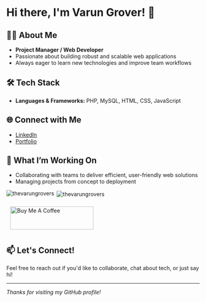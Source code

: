 # Hi there, I'm Varun Grover! 👋

## 👨‍💻 About Me

- **Project Manager / Web Developer**
- Passionate about building robust and scalable web applications
- Always eager to learn new technologies and improve team workflows

## 🛠️ Tech Stack

- **Languages & Frameworks:** PHP, MySQL, HTML, CSS, JavaScript

## 🌐 Connect with Me

- [LinkedIn](https://www.linkedin.com/in/thevarungrovers)
- [Portfolio](https://thevarungrovers.github.io)

## 🚀 What I’m Working On

- Collaborating with teams to deliver efficient, user-friendly web solutions
- Managing projects from concept to deployment

<p><img align="left" src="https://github-readme-stats.vercel.app/api/top-langs?username=thevarungrovers&show_icons=true&locale=en&layout=compact" alt="thevarungrovers" /></p>

<p>&nbsp;<img align="center" src="https://github-readme-stats.vercel.app/api?username=thevarungrovers&show_icons=true&locale=en" alt="thevarungrovers" /></p>

<a href="https://www.buymeacoffee.com/thevarungrovers" target="_blank"><img src="https://cdn.buymeacoffee.com/buttons/v2/default-blue.png" alt="Buy Me A Coffee" style="height: 60px !important;width: 217px !important; margin:10px;" ></a>

## 📫 Let's Connect!

Feel free to reach out if you'd like to collaborate, chat about tech, or just say hi!

---

*Thanks for visiting my GitHub profile!*
